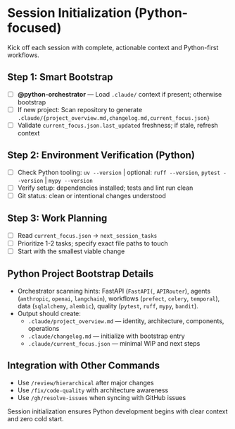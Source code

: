 # Session Initialization (Python-focused)

Kick off each session with complete, actionable context and Python-first workflows.

## Step 1: Smart Bootstrap
- [ ] **@python-orchestrator** — Load `.claude/` context if present; otherwise bootstrap
- [ ] If new project: Scan repository to generate `.claude/{project_overview.md,changelog.md,current_focus.json}`
- [ ] Validate `current_focus.json.last_updated` freshness; if stale, refresh context

## Step 2: Environment Verification (Python)
- [ ] Check Python tooling: `uv --version` | optional: `ruff --version`, `pytest --version` | `mypy --version`
- [ ] Verify setup: dependencies installed; tests and lint run clean
- [ ] Git status: clean or intentional changes understood

## Step 3: Work Planning
- [ ] Read `current_focus.json` → `next_session_tasks`
- [ ] Prioritize 1-2 tasks; specify exact file paths to touch
- [ ] Start with the smallest viable change

## Python Project Bootstrap Details
- Orchestrator scanning hints: FastAPI (`FastAPI(`, `APIRouter`), agents (`anthropic`, `openai`, `langchain`), workflows (`prefect`, `celery`, `temporal`), data (`sqlalchemy`, `alembic`), quality (`pytest`, `ruff`, `mypy`, `bandit`).
- Output should create:
  - `.claude/project_overview.md` — identity, architecture, components, operations
  - `.claude/changelog.md` — initialize with bootstrap entry
  - `.claude/current_focus.json` — minimal WIP and next steps

## Integration with Other Commands
- Use `/review/hierarchical` after major changes
- Use `/fix/code-quality` with architecture awareness
- Use `/gh/resolve-issues` when syncing with GitHub issues

Session initialization ensures Python development begins with clear context and zero cold start.